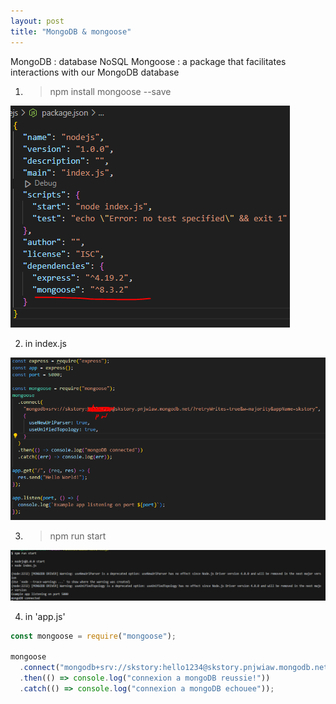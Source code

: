 ```yaml
---
layout: post
title: "MongoDB & mongoose"
---
```


MongoDB : database NoSQL
Mongoose : a package that facilitates interactions with our MongoDB database

1.  > npm install mongoose --save

![alt text](image-10.png)

2. in index.js

![alt text](image-11.png)

3.  > npm run start

![alt text](image-12.png)

4. in 'app.js'

```js
const mongoose = require("mongoose");

mongoose
  .connect("mongodb+srv://skstory:hello1234@skstory.pnjwiaw.mongodb.net/")
  .then(() => console.log("connexion a mongoDB reussie!"))
  .catch(() => console.log("connexion a mongoDB echouee"));
```
